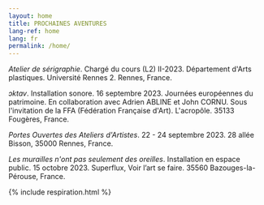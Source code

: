 ```yaml
---
layout: home
title: PROCHAINES AVENTURES
lang-ref: home
lang: fr
permalink: /home/
---
```


*Atelier de sérigraphie*. Chargé du cours (L2) II-2023. Département d'Arts plastiques. Université Rennes 2. Rennes, France.

*ɔktav*. Installation sonore. 16 septembre 2023. Journées européennes du patrimoine. En collaboration avec Adrien ABLINE et John CORNU. Sous l'invitation de la FFA (Fédération Française d'Art). L'acropôle. 35133 Fougères, France.

*Portes Ouvertes des Ateliers d'Artistes*. 22 - 24 septembre 2023. 28 allée Bisson, 35000 Rennes, France.

*Les murailles n'ont pas seulement des oreilles*. Installation en espace public. 15 octobre 2023. Superflux, Voir l’art se faire. 35560 Bazouges-la-Pérouse, France.

{% include respiration.html %}
